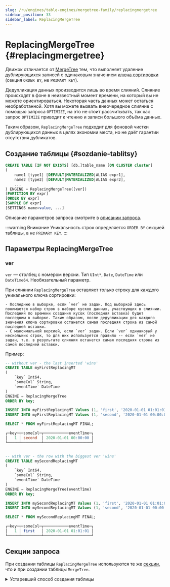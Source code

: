 ```yaml
---
slug: /ru/engines/table-engines/mergetree-family/replacingmergetree
sidebar_position: 33
sidebar_label: ReplacingMergeTree
---
```


# ReplacingMergeTree {#replacingmergetree}

Движок отличается от [MergeTree](mergetree.md#table_engines-mergetree) тем, что выполняет удаление дублирующихся записей с одинаковым значением [ключа сортировки](mergetree.md) (секция `ORDER BY`, не `PRIMARY KEY`).

Дедупликация данных производится лишь во время слияний. Слияние происходят в фоне в неизвестный момент времени, на который вы не можете ориентироваться. Некоторая часть данных может остаться необработанной. Хотя вы можете вызвать внеочередное слияние с помощью запроса `OPTIMIZE`, на это не стоит рассчитывать, так как запрос `OPTIMIZE` приводит к чтению и записи большого объёма данных.

Таким образом, `ReplacingMergeTree` подходит для фоновой чистки дублирующихся данных в целях экономии места, но не даёт гарантии отсутствия дубликатов.

## Создание таблицы {#sozdanie-tablitsy}

``` sql
CREATE TABLE [IF NOT EXISTS] [db.]table_name [ON CLUSTER cluster]
(
    name1 [type1] [DEFAULT|MATERIALIZED|ALIAS expr1],
    name2 [type2] [DEFAULT|MATERIALIZED|ALIAS expr2],
    ...
) ENGINE = ReplacingMergeTree([ver])
[PARTITION BY expr]
[ORDER BY expr]
[SAMPLE BY expr]
[SETTINGS name=value, ...]
```

Описание параметров запроса смотрите в [описании запроса](../../../engines/table-engines/mergetree-family/replacingmergetree.md).

:::warning Внимание
Уникальность строк определяется `ORDER BY` секцией таблицы, а не `PRIMARY KEY`.
:::

## Параметры ReplacingMergeTree

### ver

`ver` — столбец с номером версии. Тип `UInt*`, `Date`, `DateTime` или `DateTime64`. Необязательный параметр.

При слиянии `ReplacingMergeTree` оставляет только строку для каждого уникального ключа сортировки:

    - Последнюю в выборке, если `ver` не задан. Под выборкой здесь понимается набор строк в наборе кусков данных, участвующих в слиянии. Последний по времени создания кусок (последняя вставка) будет последним в выборке. Таким образом, после дедупликации для каждого значения ключа сортировки останется самая последняя строка из самой последней вставки.
    - С максимальной версией, если `ver` задан. Если `ver` одинаковый у нескольких строк, то для них используется правило -- если `ver` не задан, т.е. в результате слияния останется самая последняя строка из самой последней вставки.

Пример: 

```sql
-- without ver - the last inserted 'wins'
CREATE TABLE myFirstReplacingMT
(
    `key` Int64,
    `someCol` String,
    `eventTime` DateTime
)
ENGINE = ReplacingMergeTree
ORDER BY key;

INSERT INTO myFirstReplacingMT Values (1, 'first', '2020-01-01 01:01:01');
INSERT INTO myFirstReplacingMT Values (1, 'second', '2020-01-01 00:00:00');

SELECT * FROM myFirstReplacingMT FINAL;

┌─key─┬─someCol─┬───────────eventTime─┐
│   1 │ second  │ 2020-01-01 00:00:00 │
└─────┴─────────┴─────────────────────┘


-- with ver - the row with the biggest ver 'wins'
CREATE TABLE mySecondReplacingMT
(
    `key` Int64,
    `someCol` String,
    `eventTime` DateTime
)
ENGINE = ReplacingMergeTree(eventTime)
ORDER BY key;

INSERT INTO mySecondReplacingMT Values (1, 'first', '2020-01-01 01:01:01');
INSERT INTO mySecondReplacingMT Values (1, 'second', '2020-01-01 00:00:00');

SELECT * FROM mySecondReplacingMT FINAL;

┌─key─┬─someCol─┬───────────eventTime─┐
│   1 │ first   │ 2020-01-01 01:01:01 │
└─────┴─────────┴─────────────────────┘
```

## Секции запроса

При создании таблицы `ReplacingMergeTree` используются те же [секции](mergetree.md), что и при создании таблицы `MergeTree`.

<details markdown="1">

<summary>Устаревший способ создания таблицы</summary>

:::warning Внимание
Не используйте этот способ в новых проектах и по возможности переведите старые проекты на способ, описанный выше.
:::

``` sql
CREATE TABLE [IF NOT EXISTS] [db.]table_name [ON CLUSTER cluster]
(
    name1 [type1] [DEFAULT|MATERIALIZED|ALIAS expr1],
    name2 [type2] [DEFAULT|MATERIALIZED|ALIAS expr2],
    ...
) ENGINE [=] ReplacingMergeTree(date-column [, sampling_expression], (primary, key), index_granularity, [ver])
```

Все параметры, кроме `ver` имеют то же значение, что в и `MergeTree`.

-   `ver` — столбец с номером версии. Необязательный параметр. Описание смотрите выше по тексту.

</details>
